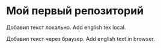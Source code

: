 # Мой первый репозиторий

Добавил текст локально. Add english tex local.

Добавил текст через браузер. Add english text in browser.
